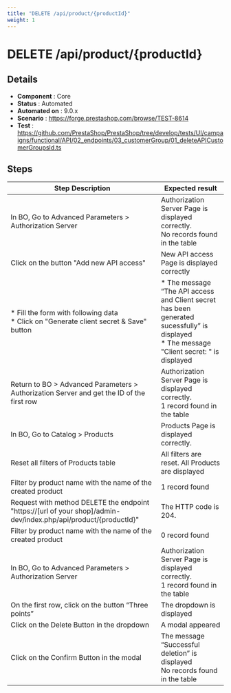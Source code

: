 ```yaml
---
title: "DELETE /api/product/{productId}"
weight: 1
---
```


# DELETE /api/product/{productId}
## Details
* **Component** : Core
* **Status** : Automated
* **Automated on** : 9.0.x
* **Scenario** : https://forge.prestashop.com/browse/TEST-8614
* **Test** : https://github.com/PrestaShop/PrestaShop/tree/develop/tests/UI/campaigns/functional/API/02_endpoints/03_customerGroup/01_deleteAPICustomerGroupsId.ts

## Steps
| Step Description | Expected result |
| ----- | ----- |
| In BO, Go to Advanced Parameters > Authorization Server | Authorization Server Page is displayed correctly.<br>No records found in the table |
| Click on the button "Add new API access" | New API access Page is displayed correctly |
| * Fill the form with following data<br> * Click on "Generate client secret & Save" button | * The message “The API access and Client secret has been generated sucessfully” is displayed<br> * The message "Client secret: " is displayed |
| Return to BO > Advanced Parameters > Authorization Server and get the ID of the first row | Authorization Server Page is displayed correctly.<br>1 record found in the table |
| In BO, Go to Catalog > Products | Products Page is displayed correctly. |
| Reset all filters of Products table | All filters are reset. All Products are displayed |
| Filter by product name with the name of the created product | 1 record found |
| Request with method DELETE the endpoint "https://[url of your shop]/admin-dev/index.php/api/product/\{productId}" | The HTTP code is 204. |
| Filter by product name with the name of the created product | 0 record found |
| In BO, Go to Advanced Parameters > Authorization Server | Authorization Server Page is displayed correctly.<br>1 record found in the table |
| On the first row, click on the button “Three points” | The dropdown is displayed |
| Click on the Delete Button in the dropdown | A modal appeared |
| Click on the Confirm Button in the modal | The message “Successful deletion” is displayed<br>No records found in the table |
